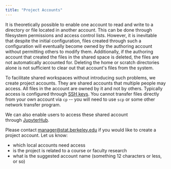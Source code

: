```yaml
---
title: "Project Accounts"
---
```


It is theoretically possible to enable one account to read and write to
a directory or file located in another account. This can be done through
filesystem permissions and access control lists. However, it is
inevitable that despite the initial configuration, files created through
such a configuration will eventually become owned by the authoring
account without permitting others to modify them. Additionally, if the
authoring account that created the files in the shared space is deleted,
the files are not automatically accounted for. Deleting the home or
scratch directories alone is not sufficient to clear out that account's
files from the system.

To facilitate shared workspaces without introducing such problems, we
create project accounts. They are shared accounts that multiple people
may access. All files in the account are owned by it and not by others.
Typically access is configured through [SSH keys](/kb/ssh-keys). You
cannot transfer files directly from your own account via `cp` -- you will
need to use `scp` or some other network transfer program.

We can also enable users to access these shared account
through [JupyterHub](../access/jupyterhub.md). 

Please contact manager@stat.berkeley.edu if you would like to create a project account. Let us know:

- which local accounts need access
- is the project is related to a course or faculty research
- what is the suggested account name (something 12 characters or less,
  or so)
